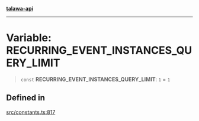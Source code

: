 [**talawa-api**](../../README.md)

***

# Variable: RECURRING\_EVENT\_INSTANCES\_QUERY\_LIMIT

> `const` **RECURRING\_EVENT\_INSTANCES\_QUERY\_LIMIT**: `1` = `1`

## Defined in

[src/constants.ts:817](https://github.com/Suyash878/talawa-api/blob/f376d03c37e9acd046e7cc983947432c95f74442/src/constants.ts#L817)
